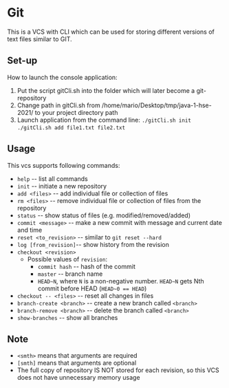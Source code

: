 # Git
This is a VCS with CLI which can be used for storing different versions of text files similar to GIT. 
## Set-up
How to launch the console application:
1. Put the script gitCli.sh into the folder which will later become a git-repository
2. Change path in gitCli.sh from /home/mario/Desktop/tmp/java-1-hse-2021/ to your project directory path
3. Launch application from the command line: `./gitCli.sh init`
`./gitCli.sh add file1.txt file2.txt`
## Usage
This vcs supports following commands:
* `help` -- list all commands
* `init` -- initiate a new repository
* `add <files>` -- add individual file or collection of files
* `rm <files>` -- remove individual file or collection of files from the repository
* `status` -- show status of files (e.g. modified/removed/added)
* `commit <message>` -- make a new commit with message and current date and time
* `reset <to_revision>` -- similar to `git reset --hard`
* `log [from_revision]`-- show history from the revision
* `checkout <revision>`
    * Possible values of `revision`:
        * `commit hash` -- hash of the commit
        * `master` -- branch name
        * `HEAD~N`, where `N` is a non-negative number. `HEAD~N` gets Nth commit before HEAD (`HEAD~0 == HEAD`)
* `checkout -- <files>` -- reset all changes in files
* `branch-create <branch>` -- create a new branch called `<branch>`
* `branch-remove <branch>` -- delete the branch called `<branch>`
* `show-branches` -- show all branches

## Note
* `<smth>` means that arguments are required
* `[smth]` means that arguments are optional
* The full copy of repository IS NOT stored for each revision, so this VCS does not have unnecessary memory usage
